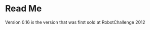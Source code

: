 Read Me
=====================
Version 0.16 is the version that was first sold at RobotChallenge 2012
